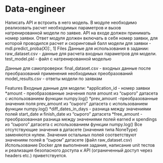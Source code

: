 # Data-engineer

Написать API и встроить в него модель. В модуле необходимо реализовать расчет необходимых параметров и вызов натренированной модели по заявке. 
API на входе должен принимать номер заявки. Ответ модуля должен включать в себя номер заявки, для которой проводился расчет и скоринговый балл модели для заявки - mdl.predict_proba(X)[:, 1]
Files
Данные для использования в задании:
raw_dataset.csv - данные для расчета входных параметров для модели.
test_model.pkl - файл с натренированной моделью
 
Данные для самопроверки:
final_dataset.csv - входных данные после преобразований применения необходимых преобразований
model_results.csv - ответы модели по заявкам
 
Features
Входные данные для модели:
*application_id - номер заявки
*amount - преобразованные значения поля amount из “сырого” датасета с использованием функции numpy.log()
*prev_amount -преобразованные значения поля prev_amount из “сырого” датасета с использованием функции numpy.log()
*diff_dates_in_days - разница между значениями полей start_date и finish_date из “сырого” датасета 
*free_amount - преобразованная разница между значениями полей earned и spendings из “сырого” датасета с использованием функции numpy.log() 
Все отсутствующие значения в датасете (значения типа NoneType) заменяются нулем. Значения остальных полей соответствуют значениям полей в “сыром” датасете (файл raw_dataset.csv)
Использование Docker для выполнения задания, написание unit тестов и реализация безопасного доступа к API (ограниченный доступ через headers etc.) приветствуется. 
